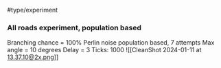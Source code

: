 #type/experiment 
### All roads experiment, population based
Branching chance = 100%
Perlin noise population based, 7 attempts
Max angle = 10 degrees
Delay = 3
Ticks: 1000
![[CleanShot 2024-01-11 at 13.37.10@2x.png]]